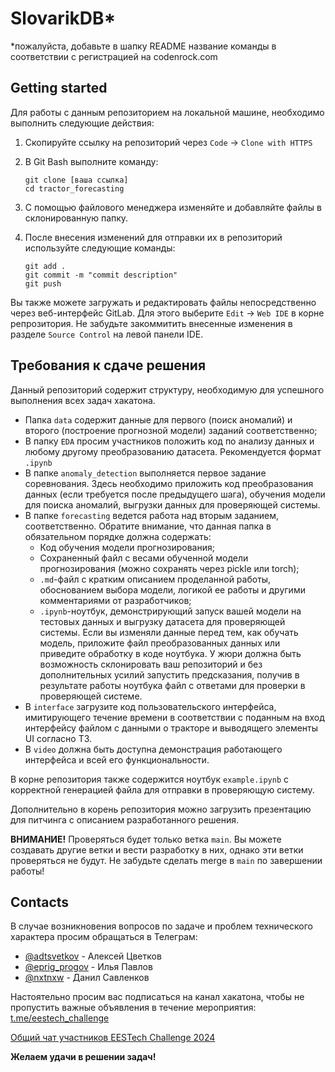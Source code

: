 # SlovarikDB*
*пожалуйста, добавьте в шапку README название команды в соответствии с регистрацией на codenrock.com


## Getting started

Для работы с данным репозиторием на локальной машине, необходимо выполнить следующие действия:  

1. Скопируйте ссылку на репозиторий через `Code` -> `Clone with HTTPS`
2. В Git Bash выполните команду:

    ```
    git clone [ваша ссылка]
    cd tractor_forecasting
    ```
3. С помощью файлового менеджера изменяйте и добавляйте файлы в склонированную папку.
4. После внесения изменений для отправки их в репозиторий используйте следующие команды:
    ```
    git add .
    git commit -m "commit description"
    git push
    ```
Вы также можете загружать и редактировать файлы непосредственно через веб-интерфейс GitLab. Для этого выберите `Edit` -> `Web IDE` в корне репрозитория. Не забудьте закоммитить внесенные изменения в разделе `Source Control` на левой панели IDE.


## Требования к сдаче решения

Данный репозиторий содержит структуру, необходимую для успешного выполнения всех задач хакатона. 

- Папка `data` содержит данные для первого (поиск аномалий) и второго (построение прогнозной модели) заданий соответственно;
- В папку `EDA` просим участников положить код по анализу данных и любому другому преобразованию датасета. Рекомендуется формат `.ipynb`
- В папке `anomaly_detection` выполняется первое задание соревнования. Здесь необходимо приложить код преобразования данных (если требуется после предыдущего шага), обучения модели для поиска аномалий, выгрузки данных для проверяющей системы.
- В папке `forecasting` ведется работа над вторым заданием, соответственно. Обратите внимание, что данная папка в обязательном порядке должна содержать:  
    - Код обучения модели прогнозирования;  
    - Сохраненный файл с весами обученной модели прогнозирования (можно сохранять через pickle или torch);
    - `.md`-файл с кратким описанием проделанной работы, обоснованием выбора модели, логикой ее работы и другими комментариями от разработчиков;
    - `.ipynb`-ноутбук, демонстрирующий запуск вашей модели на тестовых данных и выгрузку датасета для проверяющей системы. Если вы изменяли данные перед тем, как обучать модель, приложите файл преобразованных данных или приведите обработку в коде ноутбука. У жюри должна быть возможность склонировать ваш репозиторий и без дополнительных усилий запустить предсказания, получив в результате работы ноутбука файл с ответами для проверки в проверяющей системе.
- В `interface` загрузите код пользовательского интерфейса, имитирующего течение времени в соответствии с поданным на вход интерфейсу файлом с данными о тракторе и выводящего элементы UI согласно ТЗ.
- В `video` должна быть доступна демонстрация работающего интерфейса и всей его функциональности.

В корне репозитория также содержится ноутбук `example.ipynb` с корректной генерацией файла для отправки в проверяющую систему. 

Дополнительно в корень репозитория можно загрузить презентацию для питчинга с описанием разработанного решения.

__ВНИМАНИЕ!__ Проверяться будет только ветка `main`. Вы можете создавать другие ветки и вести разработку в них, однако эти ветки проверяться не будут. Не забудьте сделать merge в `main` по завершении работы!

## Contacts

В случае возникновения вопросов по задаче и проблем технического характера просим обращаться в Телеграм:

- [@adtsvetkov](https://t.me/adtsvetkov) - Алексей Цветков
- [@eprig_progov](https://t.me/eprig_progov) - Илья Павлов
- [@nxtnxw](https://t.me/nxtnxw) - Данил Савленков

Настоятельно просим вас подписаться на канал хакатона, чтобы не пропустить важные объявления в течение мероприятия: [t.me/eestech_challenge](https://t.me/eestech_challenge)  

[Общий чат участников EESTech Challenge 2024](https://t.me/+fMXj_RCagEozYmZi)

__Желаем удачи в решении задач!__
